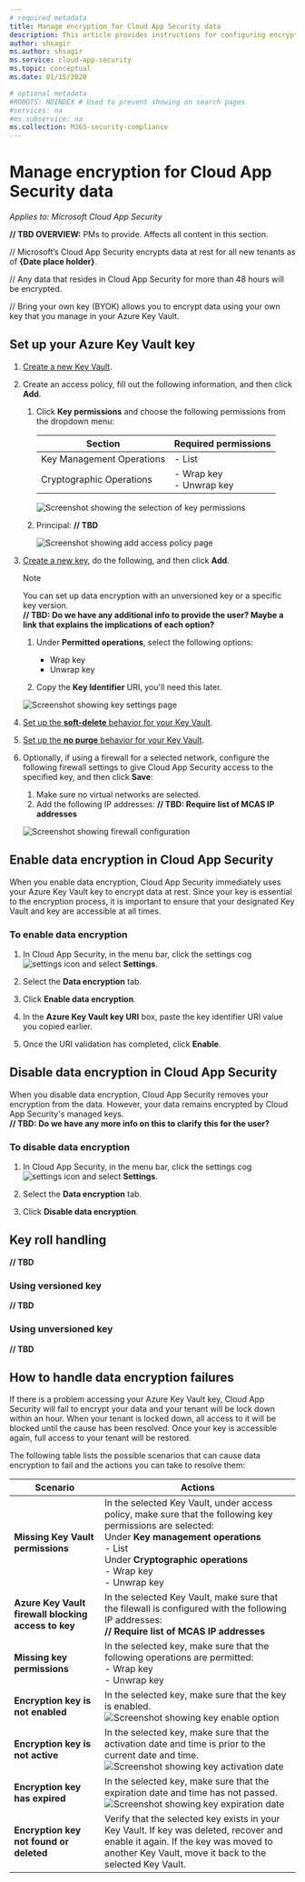 ```yaml
---
# required metadata
title: Manage encryption for Cloud App Security data
description: This article provides instructions for configuring encryption for data stored in Cloud App Security.
author: shsagir
ms.author: shsagir
ms.service: cloud-app-security
ms.topic: conceptual
ms.date: 01/15/2020

# optional metadata
#ROBOTS: NOINDEX # Used to prevent showing on search pages
#services: na
#ms.subservice: na
ms.collection: M365-security-compliance
---
```

# Manage encryption for Cloud App Security data

*Applies to: Microsoft Cloud App Security*

**// TBD OVERVIEW:** PMs to provide. Affects all content in this section.

// Microsoft’s Cloud App Security encrypts data at rest for all new tenants as of **{Date place holder}**.

// Any data that resides in Cloud App Security for more than 48 hours will be encrypted.

// Bring your own key (BYOK) allows you to encrypt data using your own key that you manage in your Azure Key Vault.

## Set up your Azure Key Vault key

1. [Create a new Key Vault](https://docs.microsoft.com/azure-stack/user/azure-stack-key-vault-manage-portal#create-a-key-vault).

1. Create an access policy, fill out the following information, and then click **Add**.
    1. Click **Key permissions** and choose the following permissions from the dropdown menu:

        | Section | Required permissions |
        | --- | --- |
        | Key Management Operations | - List |
        | Cryptographic Operations | - Wrap key<br />- Unwrap key |

        ![Screenshot showing the selection of key permissions](media/byok-kv-access-policy-key-perms.PNG)

    2. Principal: **// TBD**

        ![Screenshot showing add access policy page](media/byok-kv-add-access-policy.PNG)

1. [Create a new key](https://docs.microsoft.com/azure-stack/user/azure-stack-key-vault-manage-portal#create-a-key), do the following, and then click **Add**.

    > [!NOTE]
    > You can set up data encryption with an unversioned key or a specific key version.<br />**// TBD: Do we have any additional info to provide the user? Maybe a link that explains the implications of each option?**

    1. Under **Permitted operations**, select the following options:

        - Wrap key
        - Unwrap key

    2. Copy the **Key Identifier** URI, you'll need this later.

    ![Screenshot showing key settings page](media/byok-kv-key-perms.PNG)

1. [Set up the **soft-delete** behavior for your Key Vault](https://docs.microsoft.com/azure/key-vault/key-vault-ovw-soft-delete#soft-delete-behavior).

1. [Set up the **no purge** behavior for your Key Vault](https://docs.microsoft.com/azure/key-vault/key-vault-ovw-soft-delete#purge-protection).

1. Optionally, if using a firewall for a selected network, configure the following firewall settings to give Cloud App Security access to the specified key, and then click **Save**:
    1. Make sure no virtual networks are selected.
    1. Add the following IP addresses: **// TBD: Require list of MCAS IP addresses**

    ![Screenshot showing firewall configuration](media/byok-kv-firewall.PNG)

## Enable data encryption in Cloud App Security

When you enable data encryption, Cloud App Security immediately uses your Azure Key Vault key to encrypt data at rest. Since your key is essential to the encryption process, it is important to ensure that your designated Key Vault and key are accessible at all times.

### To enable data encryption

1. In Cloud App Security, in the menu bar, click the settings cog ![settings icon](media/settings-icon.png "settings icon") and select **Settings**.

1. Select the **Data encryption** tab.

1. Click **Enable data encryption**.

1. In the **Azure Key Vault key URI** box, paste the key identifier URI value you copied earlier.

1. Once the URI validation has completed, click **Enable**.

## Disable data encryption in Cloud App Security

When you disable data encryption, Cloud App Security removes your encryption from the data. However, your data remains encrypted by Cloud App Security's managed keys.<br />**// TBD: Do we have any more info on this to clarify this for the user?**

### To disable data encryption

1. In Cloud App Security, in the menu bar, click the settings cog ![settings icon](media/settings-icon.png "settings icon") and select **Settings**.

1. Select the **Data encryption** tab.

1. Click **Disable data encryption**.

## Key roll handling

**// TBD**

### Using versioned key

**// TBD**

### Using unversioned key

**// TBD**

## How to handle data encryption failures

If there is a problem accessing your Azure Key Vault key, Cloud App Security will fail to encrypt your data and your tenant will be lock down within an hour. When your tenant is locked down, all access to it will be blocked until the cause has been resolved. Once your key is accessible again, full access to your tenant will be restored.

The following table lists the possible scenarios that can cause data encryption to fail and the actions you can take to resolve them:

| Scenario | Actions |
| --- | --- |
| <a name="missing-kv-permissions"></a>**Missing Key Vault permissions** | In the selected Key Vault, under access policy, make sure that the following key permissions are selected:<br />Under **Key management operations**<br />- List<br />Under **Cryptographic operations**<br />- Wrap key<br />- Unwrap key |
| <a name="firewall-block"></a>**Azure Key Vault firewall blocking access to key** | In the selected Key Vault, make sure that the filewall is configured with the following IP addresses:<br />**// Require list of MCAS IP addresses** |
| <a name="missing-key-permissions"></a>**Missing key permissions** | In the selected key, make sure that the following operations are permitted:<br />- Wrap key<br />- Unwrap key<br /> |
| <a name="key-not-enabled"></a>**Encryption key is not enabled** | In the selected key, make sure that the key is enabled.<br />![Screenshot showing key enable option](media/byok-kv-key-enabled.PNG) |
| <a name="key-not-active"></a>**Encryption key is not active** | In the selected key, make sure that the activation date and time is prior to the current date and time.<br />![Screenshot showing key activation date](media/byok-kv-key-activation-date.PNG) |
| <a name="key-expired"></a>**Encryption key has expired** | In the selected key, make sure that the expiration date and time has not passed.<br />![Screenshot showing key expiration date](media/byok-kv-key-expiration-date.PNG) |
| <a name="key-not-found"></a>**Encryption key not found or deleted** | Verify that the selected key exists in your Key Vault. If key was deleted, recover and enable it again. If the key was moved to another Key Vault, move it back to the selected Key Vault. |
